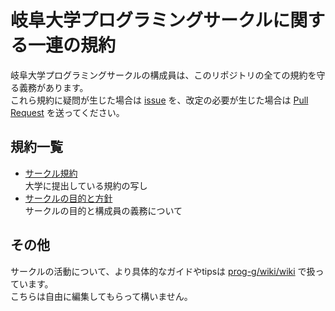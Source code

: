 # 岐阜大学プログラミングサークルに関する一連の規約
岐阜大学プログラミングサークルの構成員は、このリポジトリの全ての規約を守る義務があります。  
これら規約に疑問が生じた場合は [issue](https://github.com/prog-g/wiki/issues/new) を、改定の必要が生じた場合は [Pull Request](https://github.com/prog-g/wiki/pulls) を送ってください。


## 規約一覧
- [サークル規約](サークル規約.md)  
大学に提出している規約の写し
- [サークルの目的と方針](サークルの目的と方針.md)  
サークルの目的と構成員の義務について


## その他
サークルの活動について、より具体的なガイドやtipsは [prog-g/wiki/wiki](https://github.com/prog-g/wiki/wiki) で扱っています。  
こちらは自由に編集してもらって構いません。
